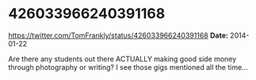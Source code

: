 # 426033966240391168
https://twitter.com/TomFrankly/status/426033966240391168
**Date:** 2014-01-22

Are there any students out there ACTUALLY making good side money through photography or writing? I see those gigs mentioned all the time...
